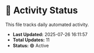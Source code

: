 # 🤖 Activity Status

This file tracks daily automated activity.

- **Last Updated:** 2025-07-26 16:11:57
- **Total Updates:** 11
- **Status:** 🟢 Active
